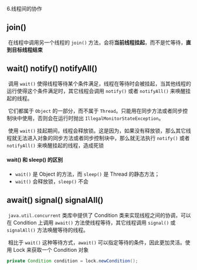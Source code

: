6.线程间的协作

## join()

​		在线程中调用另一个线程的 `join()` 方法，会将**当前线程挂起**，而不是忙等待，**直到目标线程结束**



## wait() notify() notifyAll()

​		调用 `wait()` 使得线程等待某个条件满足，线程在等待时会被挂起，当其他线程的运行使得这个条件满足时，其它线程会调用 `notify()` 或者 `notifyAll()` 来唤醒挂起的线程。

​		它们都属于 `Object` 的一部分，而不属于 `Thread`。只能用在同步方法或者同步控制块中使用，否则会在运行时抛出 `IllegalMonitorStateException`。

​		使用 `wait()` 挂起期间，线程会释放锁。这是因为，如果没有释放锁，那么其它线程就无法进入对象的同步方法或者同步控制块中，那么就无法执行 `notify()` 或者 `notifyAll()` 来唤醒挂起的线程，造成死锁

#### **wait() 和 sleep() 的区别**

- `wait()` 是 Object 的方法，而 `sleep()` 是 Thread 的静态方法；
- `wait()` 会释放锁，`sleep()` 不会



## await() signal() signalAll()

​		`java.util.concurrent` 类库中提供了 Condition 类来实现线程之间的协调，可以在 Condition 上调用 `await()` 方法使线程等待，其它线程调用 `signal()` 或 `signalAll()` 方法唤醒等待的线程。

​		相比于 `wait()` 这种等待方式，`await()` 可以指定等待的条件，因此更加灵活。使用 Lock 来获取一个 Condition 对象

````java
private Condition condition = lock.newCondition();
````

